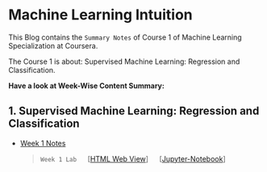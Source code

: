 # Machine Learning Intuition

This Blog contains the `Summary Notes` of Course 1 of Machine Learning Specialization at Coursera.

The Course 1 is about: Supervised Machine Learning: Regression and Classification.

**Have a look at Week-Wise Content Summary:**


## 1. Supervised Machine Learning: Regression and Classification

- [Week 1 Notes](week1.md)
  > `Week 1 Lab` &emsp; \[[HTML Web View](1_LinearRegression/Linear_Regression.html)\] &emsp; \[[Jupyter-Notebook](1_LinearRegression/Linear_Regression.ipynb)\]
